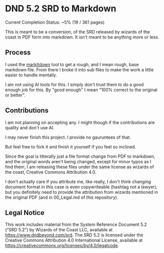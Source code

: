 # DND 5.2 SRD to Markdown

Current Completion Status: ~5% (19 / 361 pages)

This is meant to be a conversion, of the SRD released by wizards of the coast in PDF form into markdown. It isn't meant to be anything more or less.

## Process

I used the [markitdown](https://github.com/microsoft/markitdown) tool to get a rough, and I mean rough, base markdown file. From there I broke it into sub files to make the work a little easier to handle mentally.

I am not using AI tools for this. I simply don't trust them to do a good enough job for this. By "good enough" I mean "100% correct to the original or better".

## Contributions

I am not planning on accepting any. I might though if the contributions are quality and don't use AI.

I may never finish this project. I provide no gauruntees of that.

But feel free to fork it and finish it yourself if you feel so inclined.

Since the goal is litterally just a file format change from PDF to markdown, and the original words aren't being changed, except for minor typos as I find them, I am releasing these files under the same license as wizards of the coast, Creative Commons Attribution 4.0.

I don't actually care if you attribute me, like really, I don't think changing document format in this case is even copywriteable (hashtag not a lawyer), but you definitely need to provide the attribution from wizards mentioned in the original PDF (and in 00_Legal.md of this repository).

## Legal Notice

This work includes material from the System Reference Document 5.2 (“SRD 5.2”) by Wizards of the Coast LLC, available at https://www.dndbeyond.com/srd. The SRD 5.2 is licensed under the Creative Commons Attribution 4.0 International License, available at https://creativecommons.org/licenses/by/4.0/legalcode.